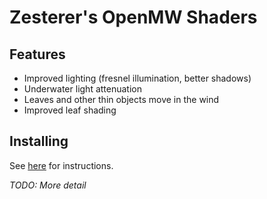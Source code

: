 # Zesterer's OpenMW Shaders

## Features

- Improved lighting (fresnel illumination, better shadows)
- Underwater light attenuation
- Leaves and other thin objects move in the wind
- Improved leaf shading

## Installing

See [here](https://modding-openmw.com/tips/custom-shaders/#installing) for instructions.

*TODO: More detail*
